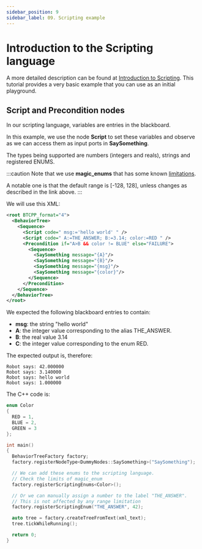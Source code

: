 ```yaml
---
sidebar_position: 9
sidebar_label: 09. Scripting example
---
```


# Introduction to the Scripting language

A more detailed description can be found
at [Introduction to Scripting](guides/scripting.md).
This tutorial provides a very basic example that you can use 
as an initial playground.

## Script and Precondition nodes

In our scripting language, variables are entries in the
blackboard.

In this example, we use the node **Script** to set these 
variables and observe as we can access them as input ports
in **SaySomething**.

The types being supported are numbers (integers and reals),
strings and registered ENUMS.

:::caution
Note that we use **magic_enums** that has some known 
[limitations](https://github.com/Neargye/magic_enum/blob/master/doc/limitations.md).

A notable one is that the default range is [-128, 128], unless
changes as described in the link above.
:::

We will use this XML:

```xml
<root BTCPP_format="4">
  <BehaviorTree>
    <Sequence>
      <Script code=" msg:='hello world' " />
      <Script code=" A:=THE_ANSWER; B:=3.14; color:=RED " />
      <Precondition if="A>B && color != BLUE" else="FAILURE">
        <Sequence>
          <SaySomething message="{A}"/>
          <SaySomething message="{B}"/>
          <SaySomething message="{msg}"/>
          <SaySomething message="{color}"/>
        </Sequence>
      </Precondition>
    </Sequence>
  </BehaviorTree>
</root>
```

We expected the following blackboard entries to contain:

- **msg**: the string "hello world"
- **A**: the integer value corresponding to the alias THE_ANSWER.
- **B**: the real value 3.14
- **C**: the integer value corresponding to the enum RED.

The expected output is, therefore:

```console
Robot says: 42.000000
Robot says: 3.140000
Robot says: hello world
Robot says: 1.000000
```

The C++ code is:

```cpp
enum Color
{
  RED = 1,
  BLUE = 2,
  GREEN = 3
};

int main()
{
  BehaviorTreeFactory factory;
  factory.registerNodeType<DummyNodes::SaySomething>("SaySomething");

  // We can add these enums to the scripting language.
  // Check the limits of magic_enum
  factory.registerScriptingEnums<Color>();

  // Or we can manually assign a number to the label "THE_ANSWER".
  // This is not affected by any range limitation
  factory.registerScriptingEnum("THE_ANSWER", 42);

  auto tree = factory.createTreeFromText(xml_text);
  tree.tickWhileRunning();

  return 0;
}
```
